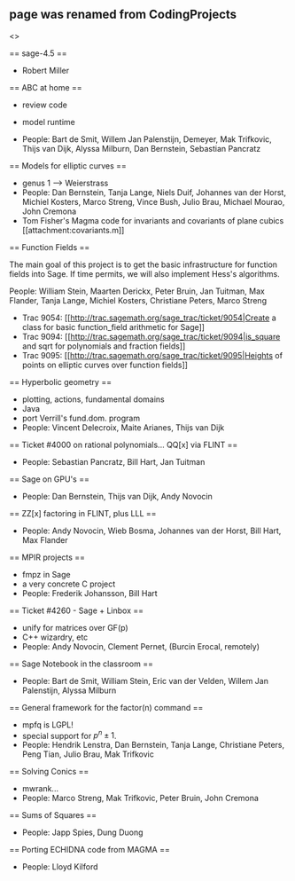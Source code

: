 ## page was renamed from CodingProjects

<<TableOfContents>>

== sage-4.5 ==


 * Robert Miller


== ABC at home ==


 * review code
 * model runtime

 * People: Bart de Smit, Willem Jan Palenstijn, Demeyer, Mak Trifkovic, Thijs van Dijk, Alyssa Milburn, Dan Bernstein, Sebastian Pancratz


== Models for elliptic curves ==


 * genus 1 --> Weierstrass
 * People: Dan Bernstein, Tanja Lange, Niels Duif, Johannes van der Horst, Michiel Kosters, Marco Streng, Vince Bush, Julio Brau, Michael Mourao, John Cremona
 * Tom Fisher's Magma code for invariants and covariants of plane cubics [[attachment:covariants.m]]


== Function Fields ==

The main goal of this project is to get the basic infrastructure for function fields into Sage.   If time permits, we will also implement Hess's algorithms.

People: William Stein, Maarten Derickx, Peter Bruin, Jan Tuitman, Max Flander, Tanja Lange, Michiel Kosters, Christiane Peters, Marco Streng 

 * Trac 9054: [[http://trac.sagemath.org/sage_trac/ticket/9054|Create a class for basic function_field arithmetic for Sage]]
 * Trac 9094: [[http://trac.sagemath.org/sage_trac/ticket/9094|is_square and sqrt for polynomials and fraction fields]]
 * Trac 9095: [[http://trac.sagemath.org/sage_trac/ticket/9095|Heights of points on elliptic curves over function fields]]


== Hyperbolic geometry ==


 * plotting, actions, fundamental domains
 * Java
 * port Verrill's fund.dom. program
 * People: Vincent Delecroix, Maite Arianes, Thijs van Dijk


== Ticket #4000 on rational polynomials... QQ[x] via FLINT ==


 * People: Sebastian Pancratz, Bill Hart, Jan Tuitman


== Sage on GPU's ==


 * People: Dan Bernstein, Thijs van Dijk, Andy Novocin


== ZZ[x] factoring in FLINT, plus LLL ==


 * People: Andy Novocin, Wieb Bosma, Johannes van der Horst, Bill Hart, Max Flander


== MPIR projects ==

 * fmpz in Sage
 * a very concrete C project
 * People: Frederik Johansson, Bill Hart

== Ticket #4260 - Sage + Linbox ==


 * unify for matrices over GF(p)
 * C++ wizardry, etc
 * People: Andy Novocin, Clement Pernet, (Burcin Erocal, remotely)


== Sage Notebook in the classroom ==


 * People: Bart de Smit, William Stein, Eric van der Velden, Willem Jan Palenstijn, Alyssa Milburn


== General framework for the factor(n) command ==

 * mpfq is LGPL!
 * special support for $p^n \pm 1$.
 * People: Hendrik Lenstra, Dan Bernstein, Tanja Lange, Christiane Peters, Peng Tian, Julio Brau, Mak Trifkovic


== Solving Conics ==


 * mwrank...
 * People: Marco Streng, Mak Trifkovic, Peter Bruin, John Cremona


== Sums of Squares ==


 * People: Japp Spies, Dung Duong

== Porting ECHIDNA code from MAGMA ==


 * People: Lloyd Kilford
